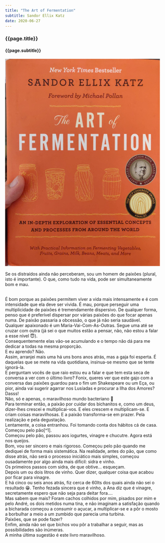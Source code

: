 ```yaml
---
title: "The Art of Fermentation"
subtitle: Sandor Ellix Katz
date: 2020-06-27
---
```


### {{page.title}} ###
#### {{page.subtitle}} ####
![The Art of Fermentation](assets/images/book-list/bk_37.jpg)

Se os distraídos ainda não perceberam, sou um homem de paixões (plural, isto é importante). O que, como tudo na vida, pode ser simultaneamente bom e mau.

<br/>
É bom porque as paixões permitem viver a vida mais intensamente e é com intensidade que ela deve ser vivida. É mau, porque perseguir uma multiplicidade de paixões é tremendamente dispersivo. De qualquer forma, penso que é preferível dispersar por várias paixões do que focar apenas numa. De paixão passaria a obcessão, o que já não seria saudável.

<br/>
Qualquer apaixonado é um Maria-Vai-Com-As-Outras. Segue uma até se cruzar com outra (já sei o que muitos estão a pensar, não, não estou a falar a esse nível 😇).

<br/>
Consequentemente elas vão-se acumulando e o tempo não dá para me dedicar a todas na mesma proporção.

<br/>
E eu aprendo? Não.

<br/>
Assim, arranjei mais uma há uns bons anos atrás, mas a gaja foi esperta. É daquelas que se mete na vida quotidiana, insinua-se mesmo que se tente ignorá-la.

<br/>
E perguntam vocês de que raio estou eu a falar e que tem esta seca de conversa a ver com o último livro? Fonix, queres ver que este gajo com a conversa das paixões guardou para o fim um Shakespeare ou um Eça, ou pior, ainda vai sugerir agarrar nos Lusíadas e procurar a Ilha dos Amores? Dasss!

<br/>
Não, só e apenas, o maravilhoso mundo bacteriano 🤣

<br/>
Para terminar então, a paixão por cuidar dos bichanitos e, como um deus, dizer-lhes crescei e multiplicai-vos. E eles crescem e multiplicam-se. E criam coisas maravilhosas. E a paixão transforma-se em prazer. Pela realização e pela degustação.

<br/>
Lentamente, a coisa entranhou. Foi tomando conta dos hábitos cá de casa. Começou pelo pão[^1].

<br/>
Começou pelo pão, passou aos iogurtes, vinagre e chucutre. Agora está nos queijos.

<br/>
Bom, vou ser sincero e mais rigoroso. Começou pelo pão quando me dediquei de forma mais sistemática.
Na realidade, antes do pão, que como disse atrás, não será o processo iniciático mais simples, começou ousadamente por algo ainda mais difícil: sidra e vinho.

<br/>
Os primeiros passos com sidra, de que obtive... esqueçam.

<br/>
Depois um ou dois litros de vinho. Quer dizer, qualquer coisa que acabou por ficar para vinagre.

<br/>
E há cinco ou seis anos atrás, fiz cerca de 60lts dos quais ainda não sei o resultado 😁. Tenho fezada sincera que é vinho, a Ana diz que é vinagre, secretamente espero que não seja para deitar fora....

<br/>
Mas sabem que mais? Foram cachos colhidos por mim, pisados por mim e pelo André, os dois metidos numa tina, e não imaginam a satisfação quando a bicharada começou a consumir o açucar, a multiplicar-se e a pôr o mosto a borbulhar a meio a um zumbido que parecia uma turbina.

<br/>
Paixões, que se pode fazer?

<br/>
Enfim, ainda não sei que bichos vou pôr a trabalhar a seguir, mas as possibilidades são inúmeras.

<br/>
A minha última sugestão é este livro maravilhoso.

[^1]: Aviso já os incautos interessados, não comecem pelo pão. A simplicidade é só aparente.
	A fermentação é fascinante. Ou corre muito bem, ou corre muito mal (o que quer dizer na realidade que não chega a correr 😁).
	Feita de forma artesanal é obviamente uma arte que demora a dominar. É feita de muita tentativa e erro, muitas técnicas e truques que se vão aprendendo. E ao contrário de outros domínios, os fracassos não são desmotivadores. Há sempre uma variável que se vai experimentar na experiência seguinte.
	Penso que as promessas de obter um resultado e poder degustá-lo, fazem com que os fracassos não desmotivem (e na realidade, salvo raras excepções, os fracassos são sempre comestíveis 😉).
	De qualquer forma, é sempre bom entrar neste mundo por processos com maior garantia de resultados. Iogurte ou um simples queijo fresco, por exemplo. Chegar a um bom iogurte também tem os seus truques, mas a menos que se faça asneira da grossa, obtém-se sempre algo que permite ser saboreado e a satisfação do processo garante que se continue.
{:.divided}